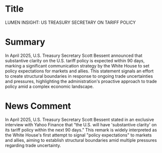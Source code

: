# Title
LUMEN INSIGHT: US TREASURY SECRETARY ON TARIFF POLICY

# Summary
In April 2025, U.S. Treasury Secretary Scott Bessent announced that substantive clarity on the U.S. tariff policy is expected within 90 days, marking a significant communication strategy by the White House to set policy expectations for markets and allies. This statement signals an effort to create structural boundaries in response to ongoing trade uncertainties and pressures, highlighting the administration's proactive approach to trade policy amid a complex economic landscape.

# News Comment
In April 2025, U.S. Treasury Secretary Scott Bessent stated in an exclusive interview with Yahoo Finance that “the U.S. will have 'substantive clarity' on its tariff policy within the next 90 days.” This remark is widely interpreted as the White House's first attempt to signal "policy expectations" to markets and allies, aiming to establish structural boundaries amid multiple pressures regarding trade uncertainty.
